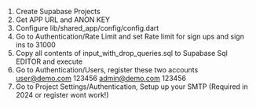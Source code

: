 1. Create Supabase Projects
2. Get APP URL and ANON KEY
3. Configure lib/shared_app/config/config.dart
4. Go to Authentication/Rate Limit and
   set Rate limit for sign ups and sign ins to 31000
5. Copy all contents of input_with_drop_queries.sql to Supabase Sql EDITOR and execute
6. Go to Authentication/Users, 
   register these two accounts
   user@demo.com        123456
   admin@demo.com       123456
7. Go to Project Settings/Authentication,
    Setup up your SMTP (Required in 2024 or register wont work!)